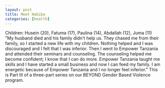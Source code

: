 ```yaml
---
layout: post
title: Meet Habiba
categories: [health]
---
```

Children: Husein (20), Fatuma (17), Paulina (14), Abdallah (12), Juma (11)
"My husband died and his family didn't help us. They chased me from their family, so I started a new life with my children. Nothing helped and I was discouraged and I felt that I was inferior. Then I went to Empower Tanzania and attended their seminars and counseling. The counseling helped me become confident; I know that I can do more. Empower Tanzania taught me skills and I have started a small business and now I can feed my family. I am energetic because of Empower Tanzania and I no longer feel inferior."
This is Part III of a three-part series on our BEYOND Gender Based Violence program.
